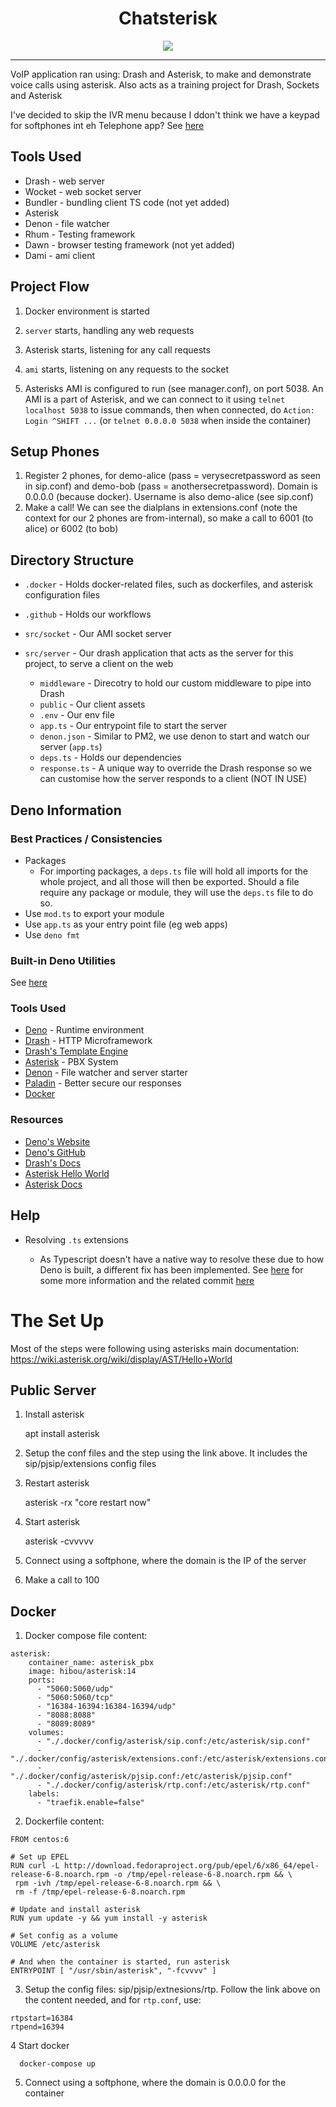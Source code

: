 <p align="center">
  <h1 align="center">Chatsterisk</h1>
</p>
<p align="center">
  <a href="https://github.com/ebebbington/chatsterisk/actions">
    <img src="https://img.shields.io/github/workflow/status/ebebbington/chatsterisk/master?label=ci">
  </a>
</p>

---

VoIP application ran using: Drash and Asterisk, to make and demonstrate voice calls using asterisk. Also acts as a training project for Drash, Sockets and Asterisk

I've decided to skip the IVR menu because I ddon't think we have a keypad for softphones int eh Telephone app? See [here](https://wiki.asterisk.org/wiki/display/AST/Creating+a+Simple+IVR+Menu)

## Tools Used

* Drash - web server
* Wocket - web socket server
* Bundler - bundling client TS code (not yet added)
* Asterisk
* Denon - file watcher
* Rhum - Testing framework
* Dawn - browser testing framework (not yet added)
* Dami - ami client

## Project Flow

1. Docker environment is started

2. `server` starts, handling any web requests

3. Asterisk starts, listening for any call requests

4. `ami` starts, listening on any requests to the socket

5. Asterisks AMI is configured to run (see manager.conf), on port 5038. An AMI is a part of Asterisk, and we can connect to it using `telnet localhost 5038` to issue commands, then when connected, do  `Action: Login ^SHIFT ...` (or `telnet 0.0.0.0 5038` when inside the container)

## Setup Phones

1. Register 2 phones, for demo-alice (pass = verysecretpassword as seen in sip.conf) and demo-bob (pass = anothersecretpassword). Domain is 0.0.0.0 (because docker). Username is also demo-alice (see  sip.conf)
2. Make a call! We can see the dialplans in extensions.conf (note the context for our 2 phones are from-internal), so make a call to 6001 (to alice) or 6002 (to bob)

## Directory Structure

* `.docker` - Holds docker-related files, such as  dockerfiles, and  asterisk configuration files

* `.github` - Holds our workflows

* `src/socket` - Our AMI socket server

* `src/server` - Our drash application that acts as the server for this project, to serve a client on the web

    * `middleware` - Direcotry to hold our custom middleware to pipe into Drash
    * `public` - Our client assets
    * `.env` - Our env file
    * `app.ts` - Our entrypoint file to start the server
    * `denon.json` - Similar to PM2, we use denon to start and watch our server (`app.ts`)
    * `deps.ts` - Holds our dependencies
    * `response.ts` - A  unique way to override the Drash response so we can customise how  the server responds to a client  (NOT IN USE)

## Deno Information

### Best Practices / Consistencies

* Packages
  * For importing packages, a `deps.ts` file will hold all imports for the whole project, and all those will then be exported. Should a file require any package or module, they will use the `deps.ts` file to do so.
* Use `mod.ts` to export your module
* Use `app.ts` as your entry point file (eg web apps)
* Use `deno fmt`

### Built-in Deno Utilities

See [here](https://deno.land/std/manual.md#built-in-deno-utilities--commands)

### Tools Used

* [Deno](https://deno.land/) - Runtime environment
* [Drash](https://drash.land/drash) - HTTP Microframework
* [Drash's Template Engine](https://drash.land/drash)
* [Asterisk](https://asterisk.com) - PBX System
* [Denon](https://github.com/denosaurs/denon) - File watcher and server starter
* [Paladin](https://github.com/deno-drash-middleware/paladdin) - Better secure our responses
* [Docker](https://docker.com)


### Resources

* [Deno's Website](https://deno.land/)
* [Deno's GitHub](https://github.com/denoland/deno)
* [Drash's Docs](https://drash.land)
* [Asterisk Hello World](https://www.informit.com/articles/article.aspx?p=1439183&seqNum=2)
* [Asterisk Docs](https://wiki.asterisk.org/wiki/display/AST/Asterisk+Configuration+Files)

## Help

* Resolving `.ts` extensions

    * As Typescript doesn't have a native way to resolve these due to how Deno is built, a different fix has been implemented. See [here](https://medium.com/@kitsonk/develop-with-deno-and-visual-studio-code-225ce7c5b1ba) for some more information and the related commit [here](https://github.com/ebebbington/todo/commit/9fba0d8fb66c00198a65b68b5177ee3d1d6eb63b)

# The Set Up

Most of the steps were following using asterisks main documentation: https://wiki.asterisk.org/wiki/display/AST/Hello+World

## Public Server

1. Install asterisk

    apt install asterisk
    
2. Setup the conf files and the step using the link above. It includes the sip/pjsip/extensions config files

3. Restart asterisk

    asterisk -rx "core restart now"
    
4. Start asterisk

    asterisk -cvvvvv
    
5. Connect using a softphone, where the domain is the IP of the server

6. Make a call to 100

## Docker

1. Docker compose file content:
```
asterisk:
    container_name: asterisk_pbx
    image: hibou/asterisk:14
    ports:
      - "5060:5060/udp"
      - "5060:5060/tcp"
      - "16384-16394:16384-16394/udp"
      - "8088:8088"
      - "8089:8089"
    volumes:
      - "./.docker/config/asterisk/sip.conf:/etc/asterisk/sip.conf"
      - "./.docker/config/asterisk/extensions.conf:/etc/asterisk/extensions.conf"
      - "./.docker/config/asterisk/pjsip.conf:/etc/asterisk/pjsip.conf"
      - "./.docker/config/asterisk/rtp.conf:/etc/asterisk/rtp.conf"
    labels:
      - "traefik.enable=false"
```

2.  Dockerfile content:
```
FROM centos:6

# Set up EPEL
RUN curl -L http://download.fedoraproject.org/pub/epel/6/x86_64/epel-release-6-8.noarch.rpm -o /tmp/epel-release-6-8.noarch.rpm && \
 rpm -ivh /tmp/epel-release-6-8.noarch.rpm && \
 rm -f /tmp/epel-release-6-8.noarch.rpm

# Update and install asterisk
RUN yum update -y && yum install -y asterisk

# Set config as a volume
VOLUME /etc/asterisk

# And when the container is started, run asterisk
ENTRYPOINT [ "/usr/sbin/asterisk", "-fcvvvv" ]
```

3. Setup the config files: sip/pjsip/extnesions/rtp. Follow the link above on the content needed, and for `rtp.conf`, use:
```
rtpstart=16384
rtpend=16394
```

4 Start docker

      docker-compose up
      
5. Connect using a softphone, where the domain is 0.0.0.0 for the container
